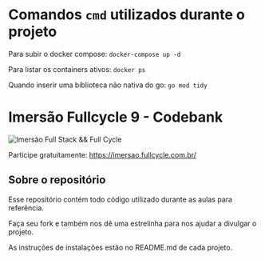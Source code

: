 # Comandos ``` cmd ``` utilizados durante o projeto

Para subir o docker compose: ``` docker-compose up -d ```

Para listar os containers ativos: ``` docker ps ```

Quando inserir uma biblioteca não nativa do go: ``` go mod tidy ```

# Imersão Fullcycle 9 - Codebank
![Imersão Full Stack && Full Cycle](https://events-fullcycle.s3.amazonaws.com/events-fullcycle/static/site/img/grupo_4417.png)

Participe gratuitamente: https://imersao.fullcycle.com.br/

## Sobre o repositório
Esse repositório contém todo código utilizado durante as aulas para referência.

Faça seu fork e também nos dê uma estrelinha para nos ajudar a divulgar o projeto.

As instruções de instalações estão no README.md de cada projeto.
